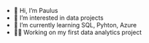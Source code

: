 - 👋 Hi, I’m Paulus
- 👀 I’m interested in data projects
- 🌱 I’m currently learning SQL, Pyhton, Azure
- 👨‍💻 Working on my first data analytics project
